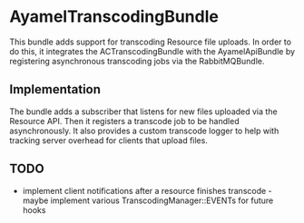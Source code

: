 # AyamelTranscodingBundle #

This bundle adds support for transcoding Resource file uploads.  In order to do this, it integrates the ACTranscodingBundle with the AyamelApiBundle by registering asynchronous transcoding jobs via the RabbitMQBundle.

## Implementation ##

The bundle adds a subscriber that listens for new files uploaded via the Resource API.  Then it registers a transcode job to be handled asynchronously.  It also provides a custom transcode logger to help with tracking server overhead for clients that upload files.

## TODO ##

* implement client notifications after a resource finishes transcode - maybe implement various TranscodingManager::EVENTs
for future hooks